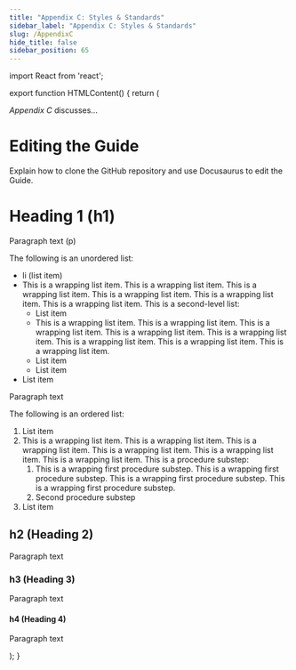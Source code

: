 ```yaml
---
title: "Appendix C: Styles & Standards"
sidebar_label: "Appendix C: Styles & Standards"
slug: /AppendixC
hide_title: false
sidebar_position: 65
---
```


import React from 'react';

export function HTMLContent() {
  return (
    <div>
      <p><i>Appendix C</i> discusses...</p>
      <h1>Editing the Guide</h1>
      <p>Explain how to clone the GitHub repository and use Docusaurus to edit the Guide.</p>
      <h1>Heading 1 (h1)</h1>
      <p>Paragraph text (p)</p>
      <p>The following is an unordered list:</p>
      <ul>
        <li>li (list item)</li>
        <li>This is a wrapping list item. This is a wrapping list item. This is a wrapping list item. This is a wrapping list item. This is a wrapping list item.
          This is a wrapping list item. This is a second-level list:
          <ul>
            <li>List item</li>
            <li>This is a wrapping list item. This is a wrapping list item. This is a wrapping list item. This is a wrapping list item. This is a wrapping list item.
              This is a wrapping list item. This is a wrapping list item. This is a wrapping list item. </li>
            <li>List item</li>
            <li>List item</li>
          </ul>
        </li>
        <li>List item</li>
      </ul>
      <p>Paragraph text</p>
      <p>The following is an ordered list:</p>
      <ol>
        <li>List item</li>
        <li>This is a wrapping list item. This is a wrapping list item. This is a wrapping list item. This is a wrapping list item. This is a wrapping list item.
          This is a wrapping list item. This is a procedure substep:
          <ol>
            <li>This is a wrapping first procedure substep. This is a wrapping first procedure substep. This is a wrapping first procedure substep. This is a wrapping first procedure substep.</li>
            <li>Second procedure substep</li>
          </ol>
        </li>
        <li>List item</li>
      </ol>
      <h2>h2 (Heading 2)</h2>
      <p>Paragraph text</p>
      <h3>h3 (Heading 3)</h3>
      <p>Paragraph text</p>
      <h4>h4 (Heading 4)</h4>
      <p>Paragraph text</p>
    </div>
  );
}

<HTMLContent />
